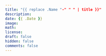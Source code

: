 ```yaml
---
title: "{{ replace .Name "-" " " | title }}"
description: 
date: {{ .Date }}
image: 
math: 
license: 
draft: false
hidden: false
comments: false
---
```


